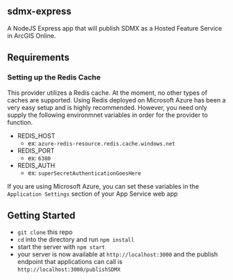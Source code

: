 ## sdmx-express
A NodeJS Express app that will publish SDMX as a Hosted Feature Service in ArcGIS Online.

## Requirements
### Setting up the Redis Cache
This provider utilizes a Redis cache. At the moment, no other types of caches are supported. Using Redis deployed on Microsoft Azure has been a very easy setup and is highly recommended. However, you need only supply the following environmnet variables in order for the provider to function.
- REDIS_HOST
    - ex: `azure-redis-resource.redis.cache.windows.net`
- REDIS_PORT
    - ex: `6380`
- REDIS_AUTH
    - ex: `superSecretAuthenticationGoesHere`

If you are using Microsoft Azure, you can set these variables in the `Application Settings` section of your App Service web app

## Getting Started
- `git clone` this repo
- `cd` into the directory and run `npm install`
- start the server with `npm start`
- your server is now available at `http://localhost:3000` and the publish endpoint that applications can call is `http://localhost:3000/publishSDMX`